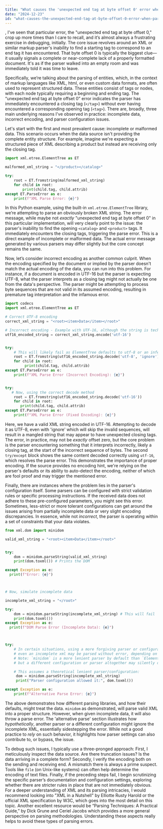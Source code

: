 ```yaml
---
title: "What causes the 'unexpected end tag at byte offset 0' error when parsing entities?"
date: "2024-12-23"
id: "what-causes-the-unexpected-end-tag-at-byte-offset-0-error-when-parsing-entities"
---
```


,  I've seen that particular error, the "unexpected end tag at byte offset 0," crop up more times than I care to recall, and it’s almost always a frustrating exercise in debugging, initially. The core issue revolves around an XML or similar markup parser's inability to find a starting tag to correspond to an end tag it has encountered. That byte offset 0 is typically the biggest clue—it usually signals a complete or near-complete lack of a properly formatted document. It's as if the parser walked into an empty room and was immediately told it was time to leave.

Specifically, we’re talking about the parsing of entities, which, in the context of markup languages like XML, html, or even custom data formats, are often used to represent structured data. These entities consist of tags or nodes, with each node typically requiring a beginning and ending tag. The “unexpected end tag at byte offset 0” error indicates the parser has immediately encountered a closing tag (`</tag>`) without ever having encountered a corresponding opening tag (`<tag>`). There are, broadly, three main underlying reasons I've observed in practice: incomplete data, incorrect encoding, and parser configuration issues.

Let's start with the first and most prevalent cause: incomplete or malformed data. This scenario occurs when the data source isn't providing the complete entity structure. For example, imagine we're expecting a structured piece of XML describing a product but instead are receiving only the closing tag.

```python
import xml.etree.ElementTree as ET

malformed_xml_string = "</product></catalog>"

try:
    root = ET.fromstring(malformed_xml_string)
    for child in root:
        print(child.tag, child.attrib)
except ET.ParseError as e:
    print(f"XML Parse Error: {e}")
```

In this Python example, using the built-in `xml.etree.ElementTree` library, we’re attempting to parse an obviously broken XML string. The error message, while maybe not *exactly* "unexpected end tag at byte offset 0" in this particular implementation, will very clearly point to the issue: the parser's inability to find the opening `<catalog>` and `<product>` tags. It immediately encounters the closing tags, triggering the parse error. This is a direct example of incomplete or malformed data. The actual error message generated by various parsers may differ slightly but the core concept remains the same.

Now, let’s consider incorrect encoding as another common culprit. When the encoding specified by the document or implied by the parser doesn't match the actual encoding of the data, you can run into this problem. For instance, if a document is encoded in UTF-16 but the parser is expecting UTF-8, what the parser interprets as a closing tag might not actually be one from the data's perspective. The parser might be attempting to process byte sequences that are not valid in its assumed encoding, resulting in premature tag interpretation and the infamous error.

```python
import codecs
import xml.etree.ElementTree as ET

# Correct UTF-8 encoding
correct_xml_string = "<root><item>Data</item></root>"

# Incorrect encoding - Example with UTF-16, although the string is technically valid UTF-8
utf16_encoded_string = correct_xml_string.encode('utf-16')


try:
    # This will likely fail as ElementTree defaults to utf-8 or an inferred encoding
    root = ET.fromstring(utf16_encoded_string.decode('utf-8', 'ignore'))
    for child in root:
         print(child.tag, child.attrib)
except ET.ParseError as e:
    print(f"XML Parse Error (Incorrect Encoding): {e}")


try:
   # Now, using the correct decode method
    root = ET.fromstring(utf16_encoded_string.decode('utf-16'))
    for child in root:
       print(child.tag, child.attrib)
except ET.ParseError as e:
    print(f"XML Parse Error (Fixed Encoding): {e}")

```

Here, we have a valid XML string encoded in UTF-16. Attempting to decode it as UTF-8, even with 'ignore' which will skip the invalid sequences, will result in a mangled string that may appear to have unexpected closing tags. The error, in practice, may not be *exactly* offset zero, but the core problem is the parser encountering something that it interprets incorrectly, likely a closing tag, at the start of the incorrect sequence of bytes. The second `try/except` block shows the same content decoded correctly using `utf-16`, which resolves the parse error. This demonstrates the importance of proper encoding. If the source provides no encoding hint, we're relying on the parser's defaults or its ability to auto-detect the encoding, neither of which are fool proof and may trigger the mentioned error.

Finally, there are instances where the problem lies in the parser's configuration itself. Some parsers can be configured with strict validation rules or specific processing instructions. If the received data does not adhere to these pre-configured parameters, you might see this error. Sometimes, less-strict or more tolerant configurations can get around the issues arising from partially incomplete data or very slight encoding discrepancies. In essence, while not *incorrect*, the parser is operating within a set of constraints that your data violates.

```python
from xml.dom import minidom

valid_xml_string = "<root><item>Data</item></root>"


try:
    dom = minidom.parseString(valid_xml_string)
    print(dom.toxml()) # Prints the DOM

except Exception as e:
  print(f"Error: {e}")



# Now, simulate incomplete data

incomplete_xml_string = "</root>"

try:
    dom = minidom.parseString(incomplete_xml_string) # This will fail
    print(dom.toxml())
except Exception as e:
  print(f"DOM Parse Error (Incomplete Data): {e}")



try:
    # In certain situations, using a more forgiving parser or configuration,
    # even an incomplete xml may be parsed without error, depending on settings
    # Note: `minidom` is a more lenient parser by default than `ElementTree` which will generally throw an error
    # but a different configuration or parser altogether may silently drop the issue.

    # This assumes a theoretical lenient parser/configuration:
     dom = minidom.parseString(incomplete_xml_string)
     print("Parser configuration allowed it:", dom.toxml())

except Exception as e:
    print(f"Alternative Parse Error: {e}")

```

The above demonstrates how different parsing libraries, and how their defaults, might treat the data. `minidom` as demonstrated, will parse valid XML into a proper structure. However, when given incomplete data, it will also throw a parse error. The 'alternative parse' section illustrates how *hypothetically*, another parser or a different configuration might ignore the incomplete XML, essentially sidestepping the error. While not a good practice to *rely* on such behavior, it highlights how parser settings can also contribute to, or bypass, the issue.

To debug such issues, I typically use a three-pronged approach: First, I meticulously inspect the data source. Are there truncation issues? Is the data arriving in a complete form? Secondly, I verify the encoding both on the sending and receiving end. A mismatch there is always a prime suspect. Tools like `file` (on Unix-like systems) can often help determine the encoding of text files. Finally, if the preceding steps fail, I begin scrutinizing the specific parser’s documentation and configuration settings, exploring whether there are stricter rules in place that are not immediately obvious. For a deeper understanding of XML and its parsing intricacies, I would recommend looking into "XML in a Nutshell" by Elliotte Rusty Harold or the official XML specification by W3C, which goes into the most detail on this topic. Another excellent resource would be “Parsing Techniques: A Practical Guide,” by Dick Grune and Ceriel Jacobs which provides a more general perspective on parsing methodologies. Understanding these aspects really helps to avoid these types of parsing errors.
